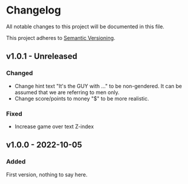 # Changelog
All notable changes to this project will be documented in this file.

This project adheres to [Semantic Versioning](https://semver.org/spec/v2.0.0.html).

## v1.0.1 - Unreleased
### Changed
- Change hint text "It's the GUY with ..." to be non-gendered. It can be assumed that we are referring to men only.
- Change score/points to money "$" to be more realistic.

### Fixed
- Increase game over text Z-index

## v1.0.0 - 2022-10-05
### Added
First version, nothing to say here.
